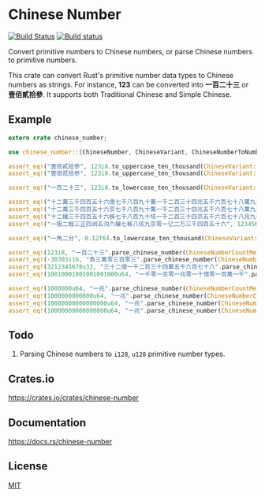 Chinese Number
====================

[![Build Status](https://travis-ci.org/magiclen/chinese-number.svg?branch=master)](https://travis-ci.org/magiclen/chinese-number)
[![Build status](https://ci.appveyor.com/api/projects/status/nofhu6rdlsqi2xdk/branch/master?svg=true)](https://ci.appveyor.com/project/magiclen/chinese-number/branch/master)

Convert primitive numbers to Chinese numbers, or parse Chinese numbers to primitive numbers.

This crate can convert Rust's primitive number data types to Chinese numbers as strings. For instance, **123** can be converted into **一百二十三** or **壹佰貳拾參**. It supports both Traditional Chinese and Simple Chinese.

## Example

```rust
extern crate chinese_number;

use chinese_number::{ChineseNumber, ChineseVariant, ChineseNumberToNumber, ChineseNumberCountMethod};

assert_eq!("壹佰貳拾參", 123i8.to_uppercase_ten_thousand(ChineseVariant::Traditional));
assert_eq!("壹佰贰拾参", 123i8.to_uppercase_ten_thousand(ChineseVariant::Simple));

assert_eq!("一百二十三", 123i8.to_lowercase_ten_thousand(ChineseVariant::Traditional));

assert_eq!("十二萬三千四百五十六億七千八百九十萬一千二百三十四兆五千六百七十八萬九千零一十二億三千四百五十六萬七千八百九十", 123456789012345678901234567890i128.to_lowercase_high(ChineseVariant::Traditional));
assert_eq!("十二萬三千四百五十六京七千八百九十萬一千二百三十四兆五千六百七十八萬九千零一十二億三千四百五十六萬七千八百九十", 123456789012345678901234567890i128.to_lowercase_middle(ChineseVariant::Traditional));
assert_eq!("十二穰三千四百五十六秭七千八百九十垓一千二百三十四京五千六百七十八兆九千零一十二億三千四百五十六萬七千八百九十", 123456789012345678901234567890i128.to_lowercase_ten_thousand(ChineseVariant::Traditional));
assert_eq!("一极二载三正四涧五沟六穰七秭八垓九京零一亿二万三千四百五十六", 1234567890123456i64.to_lowercase_low(ChineseVariant::Simple));

assert_eq!("一角二分", 0.12f64.to_lowercase_ten_thousand(ChineseVariant::Traditional));

assert_eq!(123i8, "一百二十三".parse_chinese_number(ChineseNumberCountMethod::TenThousand).unwrap());
assert_eq!(-30303i16, "負三萬零三百零三".parse_chinese_number(ChineseNumberCountMethod::TenThousand).unwrap());
assert_eq!(3212345678u32, "三十二億一千二百三十四萬五千六百七十八".parse_chinese_number(ChineseNumberCountMethod::TenThousand).unwrap());
assert_eq!(10010001001001001000u64, "一千零一京零一兆零一十億零一百萬一千".parse_chinese_number(ChineseNumberCountMethod::TenThousand).unwrap());

assert_eq!(1000000u64, "一兆".parse_chinese_number(ChineseNumberCountMethod::Low).unwrap());
assert_eq!(1000000000000u64, "一兆".parse_chinese_number(ChineseNumberCountMethod::TenThousand).unwrap());
assert_eq!(10000000000000000u64, "一兆".parse_chinese_number(ChineseNumberCountMethod::Middle).unwrap());
assert_eq!(10000000000000000u64, "一兆".parse_chinese_number(ChineseNumberCountMethod::High).unwrap());
```

## Todo

1. Parsing Chinese numbers to `i128`, `u128` primitive number types.

## Crates.io

https://crates.io/crates/chinese-number

## Documentation

https://docs.rs/chinese-number

## License

[MIT](LICENSE)